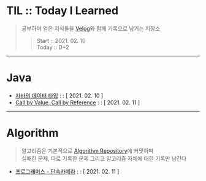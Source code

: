 # TIL :: Today I Learned

>공부하며 얻은 지식들을 [Velog](https://velog.io/@ahnick)와 함께 기록으로 남기는 저장소  
>>Start :: 2021. 02. 10  
>>Today :: D+2

---

# Java

- [자바의 데이터 타입](https://velog.io/@ahnick/Java-Data-Type)   : :  [ 2021. 02. 10 ]
- [Call by Value, Call by Reference](https://velog.io/@ahnick/Java-Call-by-Value-Call-by-Reference) : : [ 2021. 02. 11 ]

---

# Algorithm
> 알고리즘은 기본적으로 [Algorithm Repository](https://github.com/AhnNick/Algorithm)에 커밋하며    
> 실패한 문제, 따로 기록한 문제 그리고 알고리즘 자체에 대한 기록만 남긴다

- [프로그래머스 - 단속카메라](https://velog.io/@ahnick/programmers-%EB%8B%A8%EC%86%8D%EC%B9%B4%EB%A9%94%EB%9D%BC) : : [ 2021. 02. 11 ]
